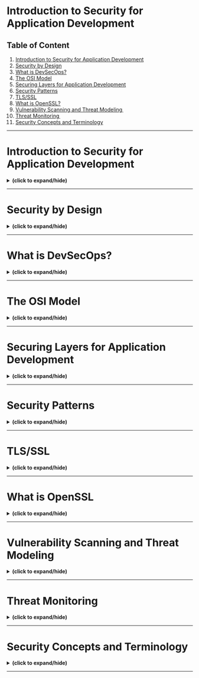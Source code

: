 # Introduction to Security for Application Development

## Table of Content
1. [Introduction to Security for Application Development](#intro)
2. [Security by Design](#security_by_design)
3. [What is DevSecOps?](#intro_to_devsecops)
4. [The OSI Model](#osi_model)
5. [Securing Layers for Application Development](#security_layers)
6. [Security Patterns](#security_patterns)
7. [TLS/SSL](#tls_ssl)
8. [What is OpenSSL?](#openssl)
9. [Vulnerability Scanning and Threat Modeling ](#vul_scan_threat_model)
10. [Threat Monitoring ](#threat_monitor)
11. [Security Concepts and Terminology](#sec_concepts_term)

---

<a id="intro"></a>
# Introduction to Security for Application Development
<details close>
<summary><b>(click to expand/hide)</b></summary>
<!-- MarkdownTOC -->

Welcome to the course on application security, tailored specifically for developers and DevOps professionals. This course aims to educate software engineers on embracing the DevOps mantra of "If you build it, you run it," with a strong focus on security practices.

## Course Overview

- **Target Audience**: Developers and DevOps professionals; this course does not cover infrastructure security, which is typically handled by security teams and SREs.
- **Purpose**: To address the persistent security risks and concerns that have remained almost unchanged over the past two decades, despite advancements in technology and software engineering.

## Key Points

- The OWASP top 10 list highlights that many of the major security concerns for developers have remained consistent since 2007.
- A report by IBM revealed that the average time to detect a data breach is 212 days, with an average cost of $9.4 million in the US and $4.3 million globally.
- There's a critical need for developers to implement basic security measures to prevent attacks and minimize vulnerabilities.

## Course Content

### Introduction to DevSecOps

- **DevSecOps**: Integrating security proactively into the software development process.
- **Network Security**: Utilizing modern TLS and OpenSSL for securing applications.

### Planning and Vulnerability Management

- How to incorporate security into your development plan effectively.
- Learning about vulnerability scanning, threat modeling, and threat monitoring.

### Security Tools and Practices

- Hands-on labs focusing on analyzing code using static and dynamic analysis tools.
- Introduction to the OWASP top 10 list and common vulnerabilities exploited by hackers.
- Setting up tools like Vault Secrets Manager and learning to secure code, dependencies, and development environments.

### Course Goals

- Understand common security risks and vulnerabilities.
- Learn to code defensively and ensure applications are secure by design.
- Gain practical experience with security tools and procedures to mitigate risks.

## Personal Insight

The instructor shares a personal anecdote about the importance of security in development and the challenges faced when deployments are stopped due to security concerns. This course is designed to equip developers with the knowledge and tools needed to prevent such scenarios and to promote secure coding practices.

## Conclusion

This course is not just theoretical; it emphasizes practical, hands-on learning through labs, quizzes, and peer interactions. It encourages collaboration and aims to prepare participants to handle security challenges effectively, ensuring they can secure their applications and systems confidently.

Join this course to learn how to make your applications secure by design and to navigate the complexities of application security with ease.

<!-- /MarkdownTOC -->
</details>

---

<a id="security_by_design"></a>
# Security by Design
<details close>
<summary><b>(click to expand/hide)</b></summary>
<!-- MarkdownTOC -->

Welcome to "Security by Design"! This course segment will enhance your understanding of implementing security throughout the software development lifecycle (SDLC) and integrating it with DevOps practices.

## Learning Objectives

After this session, you will be able to:

- **Describe Security by Design**: Understanding the importance of incorporating security from the start of the development process.
- **Explain the Secure Software Development Lifecycle (SDLC)**: Detailing the steps involved and how security measures are integrated at each stage.
- **Map DevOps into a Secure SDLC**: Aligning DevOps practices with security requirements throughout the development phases.

## Secure SDLC Overview

### Importance of Early Security Integration

- Security should be considered from the outset, not as an afterthought.
- Collaborate closely and regularly with security teams to ensure code is developed securely.

### SDLC Stages and Security Integration

1. **Requirements**: Identify security needs and standards. Perform risk assessments and attack profiling.
2. **Design**: Focus on secure design principles. Conduct threat modeling to identify potential vulnerabilities.
3. **Development**: Use static analysis tools to check for security vulnerabilities. Implement a secure scrum framework.
4. **Testing**: Include vulnerability scans and security testing. Use parallel testing to reduce time and improve efficiency.
5. **Deployment**: Ensure secure deployment practices. Utilize automated scripts and perform rollback if necessary. Conduct production security tests to simulate real-world hacking attempts.

### Secure DevOps Practices

- Instruct development teams on common threats and help create targeted unit tests.
- Validate automated data for accuracy and relevance.
- Employ continuous integration/continuous delivery (CI/CD) pipelines to detect vulnerabilities.

## Key Takeaways

- Security by Design and Secure SDLC are critical for developing high-quality, secure software.
- Effective collaboration with security teams is essential for smooth feature implementation and secure operations.
- By mapping security considerations into the SDLC, you can preemptively address potential threats and ensure robust application security.

In summary, integrating security into the SDLC and DevOps processes not only enhances the security of the applications but also ensures a smoother implementation and operation of new features.

<!-- /MarkdownTOC -->
</details>

---

<a id="intro_to_devsecops"></a>
# What is DevSecOps?
<details close>
<summary><b>(click to expand/hide)</b></summary>
<!-- MarkdownTOC -->

Welcome to "What is DevSecOps?" This course segment will guide you through the core concepts and benefits of DevSecOps, helping you understand how it enhances the traditional DevOps approach by integrating security practices.

## Learning Objectives

After this session, you will be able to:

- **Define DevSecOps**: Understand the framework that incorporates security into the DevOps process.
- **Describe the Benefits of DevSecOps**: Recognize the advantages of integrating security throughout the development lifecycle.
- **Differentiate DevSecOps from DevOps**: Identify the key differences and additional benefits brought by including security in DevOps.

## DevSecOps Defined

- **Integration of Security**: Automates security across all stages of the SDLC—from design to integration, testing, deployment, and delivery.
- **Focus on Security**: Emphasizes security from the outset to minimize risks and align security closely with IT and business objectives.
- **Components**: Combines development (software updates), security (accessibility, integrity, confidentiality), and operations (reliable performance scaling).

## Benefits of DevSecOps

1. **High-Quality Software Delivery**: Delivers software quickly and affordably by minimizing the need for repeated processes and reducing security vulnerability resolution times.
2. **Increased Security**: Proactively integrates cybersecurity practices from the start, ensuring early detection and remediation of security issues.
3. **Accelerated Vulnerability Patching**: Speeds up the identification and patching of new security flaws, integrating these processes into the release cycle to prevent exploitation.
4. **Modern Automation Approaches**: Incorporates cybersecurity testing in CI/CD pipelines, enhancing security automation and ensuring up-to-date software dependencies and secure code before production.
5. **Adaptability and Recurrence**: Supports scalable and adaptive security processes that evolve with the enterprise, ensuring consistent security across changing environments.

## Key Takeaways

- DevSecOps seamlessly integrates security controls into development, deployment, and operations, promoting a proactive security posture.
- The approach not only speeds up the development process but also significantly enhances security measures, leading to more robust and reliable software solutions.
- DevSecOps encourages continuous improvement and adaptability in security practices, making it an essential strategy for modern software development.

In this video, you learned how DevSecOps automates security integration throughout the SDLC, providing multiple benefits such as improved software quality, increased security, faster vulnerability patching, modern automation, and adaptability in security practices.

<!-- /MarkdownTOC -->
</details>

---

<a id="osi_model"></a>
# The OSI Model
<details close>
<summary><b>(click to expand/hide)</b></summary>
<!-- MarkdownTOC -->

Welcome to "The OSI Model." This video tutorial provides an in-depth explanation of the Open Systems Interconnection (OSI) Model, detailing its seven layers and highlighting the layers of primary importance to developers.

## Learning Objectives

By the end of this video, you will be able to:

- **Describe the OSI Model**: Understand the framework that facilitates global communication across varied networking systems.
- **List and Describe the Seven OSI Layers**: Gain knowledge of each layer's function within the model.
- **Identify Essential OSI Layers for Developers**: Recognize the top layers that are crucial for development and security practices.

## The Seven OSI Layers Explained

1. **Physical Layer (Layer 1)**: Handles the transmission of raw bitstreams over a physical medium. It lays the foundation for data transfer by defining the electrical, mechanical, procedural, and functional specifications.
   
2. **Data Link Layer (Layer 2)**: Ensures error-free data transmission over a physical link. It structures raw bits into data frames and manages acknowledgments from the receiver.
   
3. **Network Layer (Layer 3)**: Manages data transmission across different networks. This layer involves routing and forwarding packets to their destination via the most efficient paths.
   
4. **Transport Layer (Layer 4)**: Provides reliable, transparent transfer of data between end systems. It's responsible for error recovery, flow control, and ensuring complete data transfer.
   
5. **Session Layer (Layer 5)**: Manages sessions between applications on different machines, handling setup, coordination, and termination of conversations, or sessions.
   
6. **Presentation Layer (Layer 6)**: Translates data between the application layer and the network. It's responsible for data encryption, decryption, and compression, ensuring the data is in the proper format.
   
7. **Application Layer (Layer 7)**: Serves as the interface for the user and application processes to access network services. This layer encompasses protocols like HTTP, FTP, SMTP, and DNS.

## Key Layers for Developers

Developers should particularly focus on the top three layers:

- **Session Layer (Layer 5)**: Establishes and maintains application connections and sessions.
- **Presentation Layer (Layer 6)**: Manages data formatting, encryption, and decryption for secure data transmission.
- **Application Layer (Layer 7)**: The main interface for applications to interact with the network, crucial for web development and network-based applications.

## Implementing Security

- Secure socket layer encryption can be applied at the Presentation Layer to protect data from man-in-the-middle attacks.
- Using port 443 and HTTPS at the Application Layer enhances security, promoting trust among application users.

## Conclusion

The OSI Model is a fundamental concept in networking that provides a universal language for discussing and solving network communication challenges. Understanding the OSI Model, especially the top three layers, is essential for developers to build secure, efficient applications that operate over the internet or other networks.

<!-- /MarkdownTOC -->
</details>

---

<a id="security_layers"></a>
# Securing Layers for Application Development
<details close>
<summary><b>(click to expand/hide)</b></summary>
<!-- MarkdownTOC -->

Welcome to "Securing Layers for Application Development." This tutorial will dive into the critical layers of security that every application developer must prioritize to safeguard their applications effectively.

## Learning Objectives

After this session, you will be able to:

- **Describe the Importance of Securing Each Layer**: Understand why each layer needs protection in the development process.
- **Identify the Four Security Layers of Application Development**: Recognize the distinct layers that require security measures.
- **Describe Logging, Analyzing, and Detection Methods**: Learn methods for securing layers and monitoring for security breaches.

## The Four Security Layers of Application Development

### 1. **Web Application Layer**
   - **Components**: Consists of a front-end layer (JavaScript, CSS, HTML), a middle layer (APIs developed in Python, Java, Ruby), and a backend layer (databases).
   - **Security Measures**: Run vulnerability scanners, conduct tests, and perform audits before deployment.

### 2. **Cloud Infrastructure**
   - **Concerns**: Protecting cloud-based databases and user information.
   - **Measures**: Avoid including administrator credentials, create security groups, implement two-factor authentication, and use strong authentication methods.

### 3. **Communications Layer**
   - **Technologies**: Secure Shell (SSH), HTTPS, Secure Sockets Layer (SSL), and Transport Layer Security (TLS).
   - **Purpose**: To secure connections and communications, preventing man-in-the-middle attacks.

### 4. **Security Code Delivery Pipeline**
   - **Practices**: Secure code repositories with permissions, conduct periodic audits, implement two-factor authentication, and use IAM roles for cloud assets.
   - **Tools**: Secret storage services like HashiCorp Vault for managing passwords, certificates, and encryption keys.

## Additional Security Measures

### Logging and Analysis
- **Purpose**: Collecting log messages to identify anomalies and unexpected events, such as unauthorized login attempts.
- **Access Control**: Restrict access to log messages to trusted individuals for review and analysis.

### Intrusion Detection
- **Methods**:
  - **Endpoint Security**: Protecting systems, servers, and devices connected to a network.
  - **Network Security**: Monitoring networks using tools like Nmap and Snort.
  - **System Call Auditing**: Retrieving and reviewing system call information from kernels, such as the Linux kernel.

## Conclusion

Securing each layer of application development is crucial for preventing cyberattacks and ensuring the integrity and confidentiality of data. By focusing on the web application layer, cloud infrastructure, communications layer, and security code delivery pipeline, developers can create a robust security posture. Additionally, implementing logging, analyzing, and detection methods enhances the ability to monitor and react to security threats effectively. This tutorial equips you with the knowledge to secure the critical layers of your applications and protect against potential security breaches.

<!-- /MarkdownTOC -->
</details>

---

<a id="security_patterns"></a>
# Security Patterns
<details close>
<summary><b>(click to expand/hide)</b></summary>
<!-- MarkdownTOC -->

Welcome to "Security Patterns." This tutorial is designed to help software developers and engineers understand and implement security patterns effectively within their projects, enhancing the security of their applications against a dynamic threat landscape.

## Learning Objectives

After this video, you will be able to:

- **Describe Security Patterns**: Understand what security patterns are and their role in software security.
- **Analyze the Purpose and Structure of Security Patterns**: Explore how these patterns are structured and why they are critical.
- **Explain How to Organize Security Patterns**: Learn the method of categorizing security patterns for easy accessibility and implementation.

## Introduction to Security Patterns

Security patterns are essential tools in a developer's arsenal, offering a standardized set of guidelines that provide reusable solutions to common security threats or issues. These patterns are designed to protect applications by preemptively addressing potential security flaws.

### Definition and Importance

- **Definition**: A security pattern is a repeatable solution to a commonly occurring problem in a security context, documented in a way that it can be applied across different scenarios.
- **Importance**: As technology evolves, the need for robust security measures becomes critical. Security patterns help developers integrate essential security measures into applications, enhancing protection against threats.

## Purpose of Security Patterns

Security patterns aim to simplify the management of security threats by providing a framework that is:

- **Adaptable**: Suitable for various technologies and platforms.
- **Reusable**: Can be implemented across multiple projects without significant modifications.
- **Efficient**: Reduces time and effort required to secure applications.

## Structure of Security Patterns

A well-defined security pattern includes:

- **Asset-centric Design**: Focuses on protecting specific assets.
- **Threat Modeling**: Analyzes potential threats and devises strategies to mitigate them.
- **Standard Taxonomy**: Uses a common language for ease of understanding and implementation.

## Organizing Security Patterns

To facilitate ease of use and implementation, security patterns should be organized in a catalog that categorizes them based on their function and application area, such as:

- **Authentication and Access Control**: Patterns that manage user access and identity verification.
- **Network Traffic Filtering**: Includes firewalls and other mechanisms that control data flow to prevent unauthorized access.
- **Data Protection**: Patterns focused on encrypting data and ensuring its integrity.

### Advantages of Categorization

- **Efficiency**: Developers can quickly find and implement the necessary patterns.
- **Reusability**: Patterns can be applied across various applications, saving time and reducing errors.
- **Awareness**: Helps developers understand available security mechanisms and their applications.

## Conclusion

Security patterns provide a critical framework for addressing security challenges in software development. By using a structured approach to document and categorize these patterns, developers can effectively enhance the security of their applications. This video has outlined the importance of understanding and utilizing security patterns to safeguard sensitive information and ensure the integrity of organizational ecosystems. Learning and applying these patterns is essential for developing secure software in an increasingly complex technological landscape.

<!-- /MarkdownTOC -->
</details>

---

<a id="tls_ssl"></a>
# TLS/SSL
<details close>
<summary><b>(click to expand/hide)</b></summary>
<!-- MarkdownTOC -->

Welcome to the "TLS/SSL" video tutorial. This session will cover the fundamentals of Transport Layer Security (TLS) and Secure Sockets Layer (SSL), detailing their operation and explaining how to ensure their security within the Software Development Lifecycle (SDLC).

## Learning Objectives

By the end of this video, you will be able to:

- **Define TLS and SSL**: Understand what these protocols are and their role in network security.
- **Describe the Working of Modern TLS**: Learn how TLS operates to secure communications.
- **Identify How to Keep TLS Secure in the SDLC**: Recognize practices to maintain TLS security throughout application development.

## What are TLS and SSL?

TLS and SSL are protocols designed to secure communications between networked computers. Here’s what you need to know:

- **SSL (Secure Sockets Layer)**: The original protocol used to encrypt data between a web browser and a server.
- **TLS (Transport Layer Security)**: The successor to SSL, introduced in 1999 to improve on and replace SSL. Today, "SSL" often refers to TLS, particularly in common parlance.

## How Does Modern TLS Work?

Modern TLS ensures secure internet communications through several key steps:

1. **Protocol Agreement**: The client and server agree on the highest supported TLS version.
2. **Cipher Selection**: They select a cipher, which dictates how data will be encrypted during the session.
3. **Server Verification**: The client verifies the server's identity using the server’s public key and TLS certificate.
4. **Session Key Generation**: Both parties generate session keys based on their public and private keys, allowing for secure communication.

## Ensuring TLS Security in the SDLC

To keep TLS secure within your applications, consider the following practices:

- **Continuous Integration/Delivery (CI/CD)**: Use CI/CD pipelines to regularly renew TLS certificates before they expire.
- **Version and Cipher Management**: Always support the latest TLS versions and robust ciphers while avoiding outdated or vulnerable ones. This often includes discontinuing support for older TLS versions like 1.0 and 1.1.

## Importance of TLS and SSL

Implementing TLS and SSL protocols is crucial for:

- **Data Confidentiality**: Ensures that data exchanged between a client and server remains confidential.
- **Data Integrity**: Guarantees that data cannot be altered undetected during transmission.
- **Authentication**: Verifies the identity of parties communicating over the internet.

## Conclusion

TLS and SSL are foundational for secure, reliable communication on the internet. By integrating these protocols effectively and following best practices within the SDLC, developers can protect user data and enhance the security of their applications. In this tutorial, you have learned how TLS and SSL function to secure connections and the steps to ensure their effectiveness throughout the software development process.

<!-- /MarkdownTOC -->
</details>

---

<a id="openssl"></a>
# What is OpenSSL
<details close>
<summary><b>(click to expand/hide)</b></summary>
<!-- MarkdownTOC -->

Welcome to "What is OpenSSL?" This video tutorial will guide you through the basics of OpenSSL, explaining its importance in maintaining data confidentiality and integrity, and its role in implementing public key cryptography.

## Learning Objectives

By the end of this video, you will be able to:

- **Describe Confidentiality and Integrity**: Understand these crucial aspects of data security.
- **Explore OpenSSL and Its Purpose**: Learn about the OpenSSL toolkit and how it supports secure communications.
- **Explain Public Key Cryptography**: Understand the principles behind and the applications of public key cryptography.

## Understanding Confidentiality and Integrity

### Confidentiality
- **Definition**: Confidentiality involves keeping data private and secure from unauthorized access, especially during transmission over nonsecure networks.
- **Tools**: Utilizes cryptographic keys, particularly private keys, to encrypt data, ensuring it remains confidential during e-commerce and other sensitive transactions.

### Integrity
- **Definition**: Integrity ensures that data has not been altered or tampered with during transmission or after receipt.
- **Tools**: Techniques like file checksums verify the authenticity of downloaded files, confirming they have not been modified.

## Overview of OpenSSL

OpenSSL is an open-source toolkit that implements SSL and TLS protocols for secure communication over computer networks. Here are its key components:

- **Cryptographic Library**: Includes tools for symmetric and public key cryptography, message digests, hash algorithms, and more.
- **Command Line Tool**: Allows direct execution of OpenSSL commands for encryption, decryption, and more, adaptable through a configuration file for tailored security settings.

### Key Features of OpenSSL

- **Secure Communication**: Ensures encrypted communications across various platforms, from personal to commercial use.
- **Cryptographic Tools**: Offers a comprehensive set of cryptographic functions including encryption, decryption, and key management.

## Public Key Cryptography

### Concept
- **Public Key Cryptography**: Involves a pair of keys, a public key, which is shared openly, and a private key, which remains confidential. This method is crucial for secure data exchange and digital signatures.

### Implementation
- **RSA (Rivest-Shamir-Adleman)**: The most widely used form of public key cryptography, RSA facilitates secure data encryption, authentication, and digital signatures.

### Application
- **Key Generation**: Utilizes complex algorithms for generating prime numbers essential for creating robust private keys.

## Practical Application of OpenSSL

- **Command Line Usage**: Learn how to use OpenSSL from the command line to perform cryptographic operations like generating keys, encrypting files, and creating digital signatures.
- **Message Digests**: Use OpenSSL to compute and verify checksums, enhancing data integrity through cryptographic hash functions.

## Conclusion

OpenSSL is a powerful tool for enhancing security in software applications by providing robust encryption and decryption capabilities. Understanding and implementing OpenSSL can significantly enhance the security of data transmissions in any application, ensuring both confidentiality and integrity are maintained. This tutorial has equipped you with the knowledge to start using OpenSSL in your development projects, harnessing the power of cryptography to protect sensitive information effectively.

<!-- /MarkdownTOC -->
</details>

---

<a id="vul_scan_threat_model"></a>
# Vulnerability Scanning and Threat Modeling
<details close>
<summary><b>(click to expand/hide)</b></summary>
<!-- MarkdownTOC -->

Welcome to "Vulnerability Scanning and Threat Modeling!" This video tutorial will provide you with a foundational understanding of vulnerability scanning and threat modeling within software development, highlighting their importance in securing applications.

## Learning Objectives

By the end of this video, you will be able to:

- **Define Vulnerability Scanning**: Understand what vulnerability scanning entails and its role in identifying security risks.
- **Describe Threat Modeling**: Learn how threat modeling works to predict and mitigate potential security threats in software development.

## What is Vulnerability Scanning?

Vulnerability scanning is a crucial security practice that involves identifying security vulnerabilities in the software code and the application environment. It is conducted using various tools and techniques that assess code in languages like C, C++, Java, Python, and PHP for common vulnerabilities such as SQL injection, cross-site scripting, and path traversal.

### Guidelines for Effective Vulnerability Scanning

- **Platform-Specific Scans**: Tailor scans based on platform configurations, patch levels, and application components.
- **User Interaction**: Incorporate user credentials to simulate real-world interactions for thorough application flow scanning.
- **Comprehensive Coverage**: Ensure scans cover the entire application stack and supporting platforms to detect vulnerabilities effectively.

### Popular Vulnerability Scanning Tools

1. **Coverity**: Performs incremental analysis for languages like C, C++, Java, and Python.
2. **CodeSonar**: Abstracts code models to identify weaknesses in paths and program variables.
3. **Snyk Code**: Integrates with development environments to perform semantic analysis during the development phase.
4. **Static Reviewer**: Part of the Security Reviewer suite, complies with OWASP, CVEs, and NIST frameworks.

## What is Threat Modeling?

Threat modeling is a systematic approach used to identify, categorize, and manage security threats in software applications. It is an essential part of the secure software development lifecycle (SDLC), ideally implemented during the design phase to prevent vulnerabilities.

### Process of Threat Modeling

- **Diagram Representation**: Uses data flow diagrams to visualize and analyze how data moves through software applications.
- **Early Integration**: Best conducted early in the design phase of SDLC to reduce potential vulnerabilities and strengthen application security.

### Popular Threat Modeling Techniques

1. **PASTA (Process for Attack Simulation and Threat Analysis)**: A risk-centered methodology that ties technical requirements to business objectives.
2. **VAST (Visual, Agile, and Simple Threat)**: Combines agile methodologies with operational threat modeling, using process-flow diagrams for architecture analysis.
3. **STRIDE**: Developed by Microsoft, this model assesses applications and systems for threats like spoofing, tampering, repudiation, information disclosure, denial of service, and elevation of privileges.

## Conclusion

Vulnerability scanning and threat modeling are essential practices that help secure applications by identifying and mitigating potential security risks before they can be exploited. Implementing these processes early and thoroughly in the SDLC is crucial for developing robust, secure software. This tutorial has equipped you with the knowledge to understand and apply these critical security measures in your development projects.

<!-- /MarkdownTOC -->
</details>

---

<a id="threat_monitor"></a>
# Threat Monitoring
<details close>
<summary><b>(click to expand/hide)</b></summary>
<!-- MarkdownTOC -->

Welcome to "Threat Monitoring!" This video will explain the process of threat monitoring within the software development lifecycle (SDLC), focusing on repository scanning and container scanning as crucial components.

## Learning Objectives

By the end of this video, you will be able to:

- **Describe Threat Monitoring**: Understand the concept of monitoring code repositories and containers for security threats.
- **Explain Repository Scanning**: Learn how scanning code repositories helps identify security vulnerabilities.
- **Explain Container Scanning**: Understand the importance of scanning container images to detect security issues.

## What is Threat Monitoring?

Threat monitoring involves the continuous scanning of code repositories and container environments to identify and address security issues such as password mishandling, protocol insecurities, and incorrect permissions.

### Integration in the SDLC

Threat monitoring is integrated at three critical stages of the SDLC:

1. **Develop Stage**: Implementing code scanning tools within Integrated Development Environments (IDEs) and Source Control Management (SCM) tools.
2. **Test Stage**: Continuously scanning code as it evolves and before it goes into production.
3. **Deploy Stage**: Ensuring all deployed code is secure and monitored for vulnerabilities.

## Repository Scanning

Repository scanning is essential due to the collaborative and open-source nature of many code bases, which increases the risk of security threats.

### Process and Tools

- **Code Scanners**: Tools that scan the source code within repositories for security issues, referencing databases like the OWASP Top 10 for known vulnerabilities.
- **Integration with SCM Tools**: Incorporating threat monitoring within SCM tools like GitHub to scan and test every pull request and commit for security vulnerabilities.
- **Automated Fixes**: Leveraging tools that generate automatic fix pull requests to quickly address identified issues.

## Container Scanning

Container scanning focuses on the security of container images, which package application code along with its dependencies.

### Importance and Methodology

- **Vulnerability Exposure**: Containers often inherit vulnerabilities from base images or dependencies, making thorough scanning critical.
- **Comprehensive Scans**: Must include not just the base container image but all layered images to effectively mitigate risks.

### Best Practices

- **Continuous Monitoring**: Regularly updating and scanning container images to detect new vulnerabilities as they emerge.
- **Integration in CI/CD Pipelines**: Automating container scans during continuous integration and deployment processes to ensure security before deployment.

## Conclusion

Threat monitoring is a vital component of maintaining security throughout the SDLC. By implementing rigorous repository and container scanning practices, organizations can significantly reduce the risk of security breaches. This video has equipped you with the knowledge to understand and apply threat monitoring techniques, enhancing the security of your software development projects.

<!-- /MarkdownTOC -->
</details>

---

<a id="sec_concepts_term"></a>
# Security Concepts and Terminology
<details close>
<summary><b>(click to expand/hide)</b></summary>
<!-- MarkdownTOC -->

Welcome to "Security Concepts and Terminology!" This video will clarify key security terms and core concepts, ensuring you have a solid understanding of the fundamentals, especially if you are a software engineer new to security.

## Learning Objectives

By the end of this video, you will be able to:

- **Define Key Security Terms**: Understand crucial terms like authentication, authorization, encryption, and integrity.
- **Explain Core Security Concepts**: Gain insight into how these concepts are applied within software development and security practices.

## Key Security Terms Explained

### Authentication vs. Authorization

- **Authentication**: This is the process of verifying a user's identity to confirm they are who they claim to be. It is the first step in the security process.
- **Authorization**: Once a user's identity is confirmed, authorization is the process that determines what actions the user is permitted to perform. It ensures users can only access resources they are allowed to.

### Encryption: Symmetric vs. Asymmetric

- **Encryption**: The process of encoding information so only authorized parties can access it. It's a critical aspect of protecting sensitive data.
  - **Symmetric Encryption**: Uses the same key for both encrypting and decrypting information. It's faster but requires secure key management.
  - **Asymmetric Encryption**: Utilizes a pair of keys (public and private) for encrypting and decrypting data. This method is more secure for distributed environments.

### Integrity

- **Integrity**: Ensures that data is real, accurate, and safeguarded against unauthorized changes. Techniques like secure hash algorithms (SHA) help verify that data has not been altered, maintaining its trustworthiness.

## Core Security Concepts in the SDLC

### CI/CD and Security

- **CI/CD**: Stands for Continuous Integration and Continuous Deployment/Delivery. It's a method used to frequently integrate and deploy code changes through automation, improving development speed and efficiency.
  - **Continuous Integration (CI)**: Regular integration of code changes that are automatically tested and merged.
  - **Continuous Delivery and Deployment (CD)**:
    - **Continuous Delivery**: Automatically releases validated changes to a repository or testing environment.
    - **Continuous Deployment**: Extends continuous delivery by automatically deploying changes to production.

### Integrating Security in CI/CD

- **Early Scanning**: Implement source code scanning early in the CI stage to detect vulnerabilities before they progress further in the SDLC.
- **Security Testing**: Integrate security testing within the CI/CD pipeline to ensure that security is considered alongside other types of testing.
- **Runtime Security**: Continuously monitor and detect threats even after deployment, safeguarding applications in production environments.

## Conclusion

Understanding and correctly applying these security concepts and terms are fundamental for building secure applications. This tutorial has equipped you with the knowledge to differentiate between authentication and authorization, understand the types of encryption, and integrate essential security practices within the CI/CD pipeline. By mastering these concepts, you will enhance your ability to develop secure software and contribute to the overall security posture of your projects.

<!-- /MarkdownTOC -->
</details>

---
